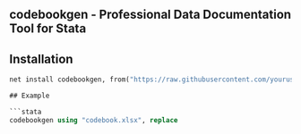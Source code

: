 ## codebookgen - Professional Data Documentation Tool for Stata


## Installation

```stata
net install codebookgen, from("https://raw.githubusercontent.com/yourusername/codebookgen/main") replace

## Example

```stata
codebookgen using "codebook.xlsx", replace
